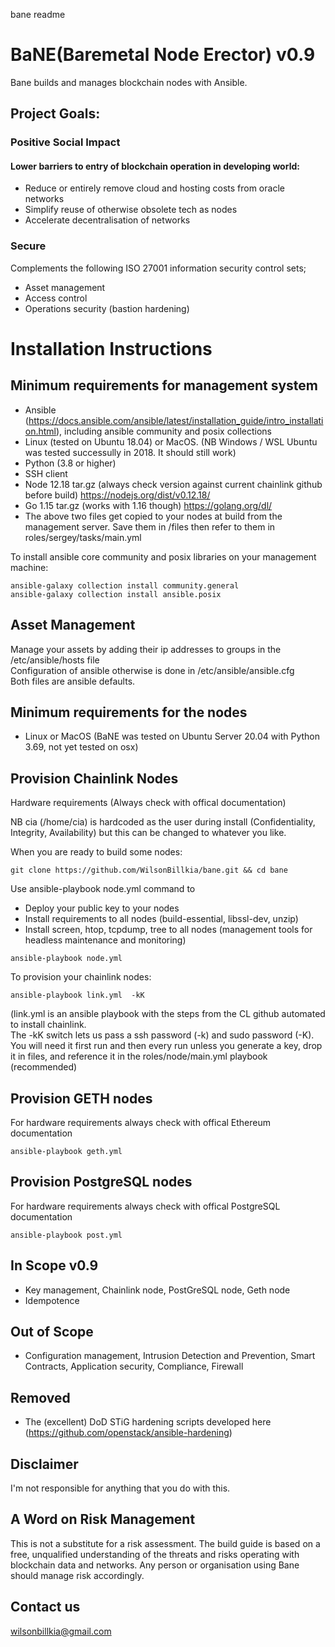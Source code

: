 bane readme


# BaNE(Baremetal Node Erector) v0.9


Bane builds and manages blockchain nodes with Ansible.

## Project Goals: 

### Positive Social Impact
#### Lower barriers to entry of blockchain operation in developing world:
* Reduce or entirely remove cloud and hosting costs from oracle networks
* Simplify reuse of otherwise obsolete tech as nodes
* Accelerate decentralisation of networks 

### Secure 
Complements the following ISO 27001 information security control sets;
* Asset management 
* Access control 
* Operations security (bastion hardening)   

# Installation Instructions

## Minimum requirements for management system  
* Ansible (https://docs.ansible.com/ansible/latest/installation_guide/intro_installation.html), including ansible community and posix collections
* Linux (tested on Ubuntu 18.04) or MacOS. (NB Windows / WSL Ubuntu was tested successully in 2018. It should still work) 
* Python (3.8 or higher)   
* SSH client  
* Node 12.18 tar.gz (always check version against current chainlink github before build) https://nodejs.org/dist/v0.12.18/  
* Go 1.15 tar.gz (works with 1.16 though) https://golang.org/dl/  
* The above two files get copied to your nodes at build from the management server. Save them in /files then refer to them in roles/sergey/tasks/main.yml  

To install ansible core community and posix libraries on your management machine:  

```
ansible-galaxy collection install community.general  
ansible-galaxy collection install ansible.posix  
```


## Asset Management
Manage your assets by adding their ip addresses to groups in the /etc/ansible/hosts file  
Configuration of ansible otherwise is done in /etc/ansible/ansible.cfg  
Both files are ansible defaults.  


## Minimum requirements for the nodes  
* Linux or MacOS (BaNE was tested on Ubuntu Server 20.04 with Python 3.69, not yet tested on osx)  


## Provision Chainlink Nodes  

Hardware requirements (Always check with offical documentation)  

NB cia (/home/cia) is hardcoded as the user during install (Confidentiality, Integrity, Availability) but this can be changed to whatever you like.

When you are ready to build some nodes:  

```
git clone https://github.com/WilsonBillkia/bane.git && cd bane
```

Use ansible-playbook node.yml command to  
* Deploy your public key to your nodes  
* Install requirements to all nodes (build-essential, libssl-dev, unzip)  
* Install screen, htop, tcpdump, tree to all nodes (management tools for headless maintenance and monitoring)  

```
ansible-playbook node.yml
```

To provision your chainlink nodes:  

```
ansible-playbook link.yml  -kK
```

(link.yml is an ansible playbook with the steps from the CL github automated to install chainlink.  
The -kK switch lets us pass a ssh password (-k) and sudo password (-K).  
You will need it first run and then every run unless you generate a key, drop it in files, and reference it in the roles/node/main.yml playbook (recommended)  

## Provision GETH nodes  
For hardware requirements always check with offical Ethereum documentation  

```
ansible-playbook geth.yml 
```
## Provision PostgreSQL nodes
For hardware requirements always check with offical PostgreSQL documentation

```
ansible-playbook post.yml 
```

## In Scope v0.9
* Key management, Chainlink node, PostGreSQL node, Geth node
* Idempotence

## Out of Scope
*  Configuration management, Intrusion Detection and Prevention, Smart Contracts, Application security, Compliance, Firewall 

## Removed
* The (excellent) DoD STiG hardening scripts developed here (https://github.com/openstack/ansible-hardening)

## Disclaimer
I'm not responsible for anything that you do with this.

## A Word on Risk Management
This is not a substitute for a risk assessment. The build guide is based on a free, unqualified understanding of the threats and risks operating with blockchain data and networks.
Any person or organisation using Bane should manage risk accordingly.

## Contact us
wilsonbillkia@gmail.com



